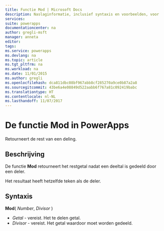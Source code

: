 ```yaml
---
title: Functie Mod | Microsoft Docs
description: Naslaginformatie, inclusief syntaxis en voorbeelden, voor de functie Mod in PowerApps
services: 
suite: powerapps
documentationcenter: na
author: gregli-msft
manager: anneta
editor: 
tags: 
ms.service: powerapps
ms.devlang: na
ms.topic: article
ms.tgt_pltfrm: na
ms.workload: na
ms.date: 11/01/2015
ms.author: gregli
ms.openlocfilehash: dca811dbc08bf967abb8cf285270a9ce0b87a2a8
ms.sourcegitcommit: 43be6a4e08849d522aabb6f767a81c092419babc
ms.translationtype: HT
ms.contentlocale: nl-NL
ms.lasthandoff: 11/07/2017
---
```

# <a name="mod-function-in-powerapps"></a>De functie Mod in PowerApps
Retourneert de rest van een deling.

## <a name="description"></a>Beschrijving
De functie **Mod** retourneert het restgetal nadat een deeltal is gedeeld door een deler.

Het resultaat heeft hetzelfde teken als de deler.

## <a name="syntax"></a>Syntaxis
**Mod**( *Number*, *Divisor* )

* *Getal* - vereist. Het te delen getal.
* *Divisor* - vereist.  Het getal waardoor moet worden gedeeld.

